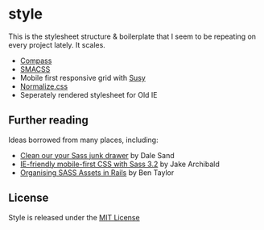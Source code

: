 # style

This is the stylesheet structure & boilerplate that I seem to be repeating on every project lately. It scales.

- [Compass](http://compass-style.org/)
- [SMACSS](http://smacss.com/)
- Mobile first responsive grid with [Susy](http://susy.oddbird.net/)
- [Normalize.css](http://necolas.github.com/normalize.css/)
- Seperately rendered stylesheet for Old IE

## Further reading

Ideas borrowed from many places, including:
- [Clean our your Sass junk drawer](http://gist.io/4436524) by Dale Sand
- [IE-friendly mobile-first CSS with Sass 3.2](http://jakearchibald.github.com/sass-ie/) by Jake Archibald
- [Organising SASS Assets in Rails](https://coderwall.com/p/bqxhxg) by Ben Taylor

## License
Style is released under the [MIT License](http://ben.mit-license.org/)
